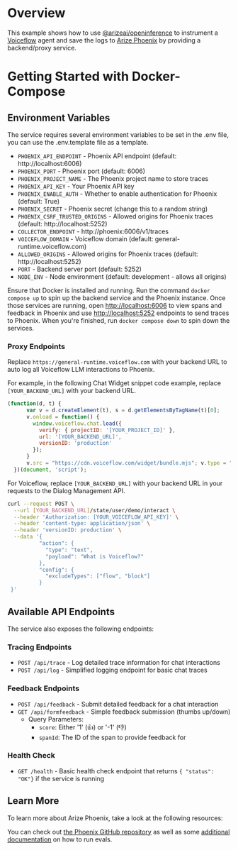 # Overview

This example shows how to use [@arizeai/openinference](https://github.com/Arize-ai/openinference/tree/main) to instrument a [Voiceflow](https://voiceflow.com/) agent and save the logs to [Arize Phoenix](https://github.com/Arize-ai/phoenix) by providing a backend/proxy service.

# Getting Started with Docker-Compose

## Environment Variables

The service requires several environment variables to be set in the .env file,
you can use the .env.template file as a template.

- `PHOENIX_API_ENDPOINT` - Phoenix API endpoint (default: http://localhost:6006)
- `PHOENIX_PORT` - Phoenix port (default: 6006)
- `PHOENIX_PROJECT_NAME` - The Phoenix project name to store traces
- `PHOENIX_API_KEY` - Your Phoenix API key
- `PHOENIX_ENABLE_AUTH` - Whether to enable authentication for Phoenix (default: True)
- `PHOENIX_SECRET` - Phoenix secret (change this to a random string)
- `PHOENIX_CSRF_TRUSTED_ORIGINS` - Allowed origins for Phoenix traces (default: http://localhost:5252)
- `COLLECTOR_ENDPOINT` - http://phoenix:6006/v1/traces
- `VOICEFLOW_DOMAIN` - Voiceflow domain (default: general-runtime.voiceflow.com)
- `ALLOWED_ORIGINS` - Allowed origins for Phoenix traces (default: http://localhost:5252)
- `PORT` - Backend server port (default: 5252)
- `NODE_ENV` - Node environment (default: development - allows all origins)

Ensure that Docker is installed and running. Run the command `docker compose up` to spin up the backend service and the Phoenix instance. Once those services are running, open [http://localhost:6006](http://localhost:6006) to view spans and feedback in Phoenix and use [http://localhost:5252](http://localhost:5252) endpoints to send traces to Phoenix. When you're finished, run `docker compose down` to spin down the services.

### Proxy Endpoints

Replace `https://general-runtime.voiceflow.com` with your backend URL to auto log all Voiceflow LLM interactions to Phoenix.

For example, in the following Chat Widget snippet code example, replace `[YOUR_BACKEND_URL]` with your backend URL.

```javascript
(function(d, t) {
      var v = d.createElement(t), s = d.getElementsByTagName(t)[0];
      v.onload = function() {
        window.voiceflow.chat.load({
          verify: { projectID: '[YOUR_PROJECT_ID]' },
          url: '[YOUR_BACKEND_URL]',
          versionID: 'production'
        });
      }
      v.src = "https://cdn.voiceflow.com/widget/bundle.mjs"; v.type = "text/javascript"; s.parentNode.insertBefore(v, s);
  })(document, 'script');
```

For Voiceflow, replace `[YOUR_BACKEND_URL]` with your backend URL in your requests to the Dialog Management API.

```bash
curl --request POST \
  --url [YOUR_BACKEND_URL]/state/user/demo/interact \
  --header 'Authorization: [YOUR_VOICEFLOW_API_KEY]' \
  --header 'content-type: application/json' \
  --header 'versionID: production' \
  --data '{
          "action": {
            "type": "text",
            "payload": "What is Voiceflow?"
          },
          "config": {
            "excludeTypes": ["flow", "block"]
          }
 }'
```

## Available API Endpoints

The service also exposes the following endpoints:

### Tracing Endpoints
- `POST /api/trace` - Log detailed trace information for chat interactions
- `POST /api/log` - Simplified logging endpoint for basic chat traces

### Feedback Endpoints
- `POST /api/feedback` - Submit detailed feedback for a chat interaction
- `GET /api/formfeedback` - Simple feedback submission (thumbs up/down)
  - Query Parameters:
    - `score`: Either '1' (👍) or '-1' (👎)
    - `spanId`: The ID of the span to provide feedback for

### Health Check
- `GET /health` - Basic health check endpoint that returns `{ "status": "OK"}` if the service is running


## Learn More

To learn more about Arize Phoenix, take a look at the following resources:

You can check out [the Phoenix GitHub repository](https://github.com/Arize-ai/phoenix)
as well as some [additional documentation](https://docs.arize.com/phoenix/evaluation/evals) on how to run evals.
